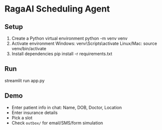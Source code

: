 # RagaAI Scheduling Agent

## Setup
1. Create a Python virtual environment
   python -m venv venv
2. Activate environment
   Windows: venv\Scripts\activate
   Linux/Mac: source venv/bin/activate
3. Install dependencies
   pip install -r requirements.txt

## Run
   streamlit run app.py

## Demo
- Enter patient info in chat: Name, DOB, Doctor, Location
- Enter insurance details
- Pick a slot
- Check `outbox/` for email/SMS/form simulation

